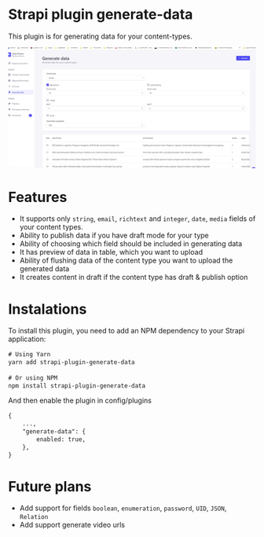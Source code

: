 # Strapi plugin generate-data

This plugin is for generating data for your content-types.

![Preview](./preview.jpg)

# Features

* It supports only `string`, `email`, `richtext` and `integer`, `date`, `media` fields of your content types.
* Ability to publish data if you have draft mode for your type
* Ability of choosing which field should be included in generating data
* It has preview of data in table, which you want to upload
* Ability of flushing data of the content type you want to upload the generated data
* It creates content in draft if the content type has draft & publish option

# Instalations

To install this plugin, you need to add an NPM dependency to your Strapi application:

```
# Using Yarn
yarn add strapi-plugin-generate-data

# Or using NPM
npm install strapi-plugin-generate-data

```
And then enable the plugin in config/plugins

```
{
    ...,
    "generate-data": {
        enabled: true,
    },
}
```

# Future plans
- Add support for fields `boolean`, `enumeration`, `password`, `UID`, `JSON`, `Relation`
- Add support generate video urls
